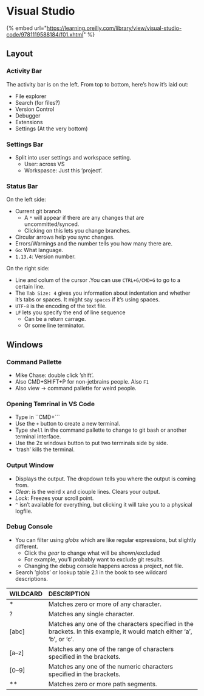 # Visual Studio

{% embed url="https://learning.oreilly.com/library/view/visual-studio-code/9781119588184/f01.xhtml" %}



## Layout

### Activity Bar

The activity bar is on the left. From top to bottom, here’s how it’s laid out: 

* File explorer
* Search \(for files?\)
* Version Control
* Debugger
* Extensions
* Settings \(At the very bottom\)

### Settings Bar

* Split into user settings and workspace setting.
  * User: across VS
  * Workspasce: Just this ’project’.

### Status Bar

On the left side:

* Current git branch
  * A `*` will appear if there are any changes that are uncommitted/synced.
  * Clicking on this lets you change branches.
* Circular arrows help you sync changes.
* Errors/Warnings and the number tells you how many there are.
* `Go`: What language. 
* `1.13.4`: Version number.

On the right side:

* Line and colum of the cursor .You can use `CTRL+G/CMD+G` to go to a certain line.
* The `Tab Size: 4` gives you information about indentation and whether it’s tabs or spaces. It might say `spaces` if it’s using spaces.
* `UTF-8` is the encoding of the text file.
* `LF` lets you specify the end of line sequence
  * Can be a return carrage.
  * Or some line terminator.

## Windows

### Command Pallette

* Mike Chase: double click ’shift’.
* Also CMD+SHIFT+P for non-jetbrains people. Also `F1`
* Also view -&gt; command pallette for weird people.

### Opening Temrinal in VS Code

* Type in ``CMD+```
* Use the `+` button to create a new terminal.
* Type `shell` in the command pallette to change to git bash or another terminal interface.
* Use the 2x windows button to put two terminals side by side.
* ’trash’ kills the terminal.

### Output Window

* Displays the output. The dropdown tells you where the output is coming from.
* _Clear_: is the weird x and ciouple lines. Clears your output.
* _Lock_: Freezes your scroll point.
* `^` isn’t available for everything, but clicking it will take you to a physical logfile. 

### Debug Console

* You can filter using _globs_ which are like regular expressions, but slightly different. 
  * Click the _gear_ to change what will be shown/excluded
  * For example, you’ll probably want to exclude git results.
  * Changing the debug console happens across a project, not file.
* Search ’globs’ or lookup table 2.1 in the book to see wildcard descriptions.



| WILDCARD | DESCRIPTION |
| :--- | :--- |
| \* | Matches zero or more of any character. |
| ? | Matches any single character. |
| \[abc\] | Matches any one of the characters specified in the brackets. In this example, it would match either ‘a’, ‘b’, or ‘c’. |
| \[a–z\] | Matches any one of the range of characters specified in the brackets. |
| \[0–9\] | Matches any one of the numeric characters specified in the brackets. |
| \*\* | Matches zero or more path segments. |



